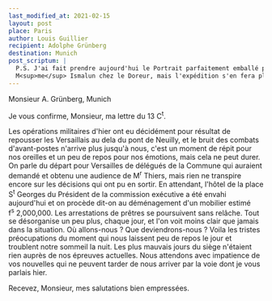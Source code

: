 ```yaml
---
last_modified_at: 2021-02-15
layout: post
place: Paris
author: Louis Guillier
recipient: Adolphe Grünberg
destination: Munich
post_scriptum: |
  P.S. J'ai fait prendre aujourd'hui le Portrait parfaitement emballé pour
  M<sup>me</sup> Ismalun chez le Doreur, mais l'expédition s'en fera plustard.—
---
```



Monsieur A. Grünberg, Munich

Je vous confirme, Monsieur, ma lettre du 13 C<sup>t</sup>.

Les opérations militaires d'hier ont eu décidément pour résultat de repousser
les Versaillais au dela du pont de Neuilly, et le bruit des combats
d'avant-postes n'arrive plus jusqu'à nous, c'est un moment de répit pour nos
oreilles et un peu de repos pour nos émotions, mais cela ne peut durer.
On parle du départ pour Versailles de délégués de la Commune qui auraient
demandé et obtenu une audience de M<sup>r</sup> Thiers, mais rien ne transpire
encore sur les décisions qui ont pu en sortir.
En attendant, l'hôtel de la place S<sup>t</sup> Georges du Président de la
commission exécutive a été envahi aujourd'hui et on procède dit-on au
déménagement d'un mobilier estimé f<sup>s</sup> 2,000,000.
Les arrestations de prêtres se poursuivent sans relâche.
Tout se désorganise un peu plus, chaque jour, et l'on voit moins clair que
jamais dans la situation.
Où allons-nous ? Que deviendrons-nous ?
Voila les tristes préocupations du moment qui nous laissent peu de repos le
jour et troublent notre sommeil la nuit.
Les plus mauvais jours du siège n'étaient rien auprès de nos épreuves
actuelles.
Nous attendons avec impatience de vos nouvelles qui ne peuvent tarder de nous
arriver par la voie dont je vous parlais hier.

Recevez, Monsieur, mes salutations bien empressées.
